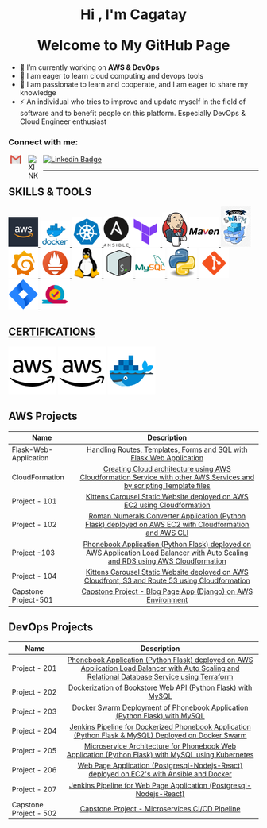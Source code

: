 <h1 align="center">Hi , I'm <a>Cagatay</a> <br></p> Welcome to My GitHub Page</h1>

- 🔭 I’m currently working on **AWS & DevOps**
- 🌱 I am eager to learn cloud computing and devops tools
- 💬 I am passionate to learn and cooperate, and I am eager to share my knowledge
- ⚡ An individual who tries to improve and update myself in the field of software and to benefit people on this platform. Especially DevOps & Cloud Engineer enthusiast


### Connect with me:

[<img align="left" alt="MAIL" width="30px" src="./images/gmail.svg" style="padding-right:10px;" />](mailto:cagatayakkiran3757@gmail.com)
[![Linkedin Badge](https://img.shields.io/badge/-Linkedin-757575?style=flat-quare&labelColor=757575&logo=Linkedin&logoColor=white&link=link)](https://www.linkedin.com/in/m-cagatay-akkiran/) 
[<img align="left" alt="XINK" width="20px" src="https://cdn.worldvectorlogo.com/logos/xing-icon.svg" style="padding-right:10px;" />](https://www.xing.com/profile/MCagatay_Akkiran)

<hr>

## SKILLS & TOOLS
<a href="https://aws.amazon.com/de/?nc2=h_lg" target= "_blank" rel="noreferrer"> 
<img src="./images/aws.jpg" alt="Aws" style="width:60px;"/> 
<a href="https://hub.docker.com/" target= "_blank" rel="noreferrer"> 
<img src="./images/docker.png" alt="Docker" style="width:60px;"/> 
<a href="https://kubernetes.io/de/" target= "_blank" rel="noreferrer"> 
<img src="./images/kubernetes.png" alt="Kubernetes" style="width:60px;"/>
<a href="https://www.ansible.com" target= "_blank" rel="noreferrer"> 
<img src="./images/ansible.png" alt="Ansible" style="width:50px;"/> 
<a href="https://www.terraform.io/" target= "_blank" rel="noreferrer"> 
<img src="./images/terraform.png" alt="Terraform" style="width:60px;"/> 
<a href="https://www.jenkins.io/" target= "_blank" rel="noreferrer"> 
<img src="./images/jenkins.png" alt="Jenkins" style="width:50px;"/> 
<a href="https://maven.apache.org/index.html" target= "_blank" rel="noreferrer"> 
<img src="./images/maven.png" alt="Maven" style="width:60px;"/> 
<a href="https://hub.docker.com/" target= "_blank" rel="noreferrer"> 
<img src="./images/swarm.jfif" alt="Swarm" style="width:60px;"/> 
<a href="https://grafana.com/grafana/download" target= "_blank" rel="noreferrer"> 
<img src="./images/grafana.png" alt="Grafana" style="width:60px;"/> 
<a href="https://prometheus.io/docs/introduction/overview/" target= "_blank" rel="noreferrer"> 
<img src="./images/prometheus.png" alt="Prometheus" style="width:60px;"/>
<a href="https://www.linux.org/" target= "_blank" rel="noreferrer"> 
<img src="./images/linux.png" alt="Linux" style="width:60px;"/>
<a href="https://www.gnu.org/software/bash/" target= "_blank" rel="noreferrer"> 
<img src="./images/bash.png" alt="Bash" style="width:60px;"/> 
<a href="https://www.mysql.com/de/" target= "_blank" rel="noreferrer"> 
<img src="./images/mysql.png" alt="Sql" style="width:60px;"/>
<a href="https://www.python.org/" target= "_blank" rel="noreferrer"> 
<img src="./images/python.png" alt="Python" style="width:60px;"/>
<a href="https://git-scm.com/" target= "_blank" rel="noreferrer"> 
<img src="./images/git.png" alt="Git" style="width:60px;"/> 
<a href="https://www.atlassian.com/de/software/jira" target= "_blank" rel="noreferrer"> 
<img src="./images/jira.png" alt="Jira" style="width:60px;"/>
<a href="https://www.atlassian.com/agile" target= "_blank" rel="noreferrer"> 
<img src="./images/agile.png" alt="java" style="width:60px;"/>

## CERTIFICATIONS


<a href="https://www.credly.com/badges/b5488aeb-7fa9-4ad0-be8b-6cb9323bba8b/public_url" target="_blank">![AWS](./images/aws2.png)</a>
<a href="https://www.credly.com/badges/fe8ba1e2-c3d7-4ca1-a187-d3f9d8daf68a/public_url" target="_blank">![AWS](./images/aws2.png)</a>
<a href="https://www.udemy.com/certificate/UC-a304bcce-8373-4d8d-8687-7c1a34e4dd90/" target="_blank">![Docker](./images/docker2.png)</a>

</a>

## AWS Projects
|  Name                  |                                                    Description                                                                       |
| ----------------------- | :---------------------------------------------------------------------------------------------------------------------------------------: |
| Flask-Web-Application       |[Handling Routes, Templates, Forms and SQL with Flask Web Application](https://github.com/cagatayakk/AWS_Projects/tree/main/Flask)|
|CloudFormation| [Creating Cloud architecture using AWS Cloudformation Service with other AWS Services and by scripting Template files](https://github.com/cagatayakk/AWS_Projects/tree/main/CloudFormation)|
|Project - 101   |[Kittens Carousel Static Website deployed on AWS EC2 using Cloudformation](https://github.com/cagatayakk/AWS_Projects/tree/main/Project-101-kittens-carousel-static-website-ec2)| 
|Project - 102     | [Roman Numerals Converter Application (Python Flask) deployed on AWS EC2 with Cloudformation and AWS CLI](https://github.com/cagatayakk/AWS_Projects/tree/main/Project-102-Roman-Numerals-Converter)|
|Project  -103   | [Phonebook Application (Python Flask) deployed on AWS Application Load Balancer with Auto Scaling and RDS using AWS Cloudformation](https://github.com/cagatayakk/AWS_Projects/tree/main/Project-103-Phonebook-Application)|
|Project - 104   | [Kittens Carousel Static Website deployed on AWS Cloudfront, S3 and Route 53 using Cloudformation](https://github.com/cagatayakk/AWS_Projects/tree/main/Project-104-kittens-carousel-static-web-s3-cf)|
|Capstone Project-501   | [Capstone Project - Blog Page App (Django) on AWS Environment](https://github.com/cagatayakk/AWS_Projects/tree/main/Project-501-Capstone-Project-Blog-Page-App-(Django)-on-AWS-Environment)|

## DevOps Projects
|  Name                  |                                                    Description                                                                       |
| ----------------------- | :---------------------------------------------------------------------------------------------------------------------------------------: |
|Project - 201             | [Phonebook Application (Python Flask) deployed on AWS Application Load Balancer with Auto Scaling and Relational Database Service using Terraform](https://github.com/cagatayakk/DevOps_Projects/tree/main/Project-201-Terraform-Phonebook-Application-deployed-on-AWS)|
|Project - 202             | [Dockerization of Bookstore Web API (Python Flask) with MySQL ](https://github.com/cagatayakk/DevOps_Projects/tree/main/Project-202-dockerization-bookstore-api-on-python-flask-mysql)|
|Project - 203             | [Docker Swarm Deployment of Phonebook Application (Python Flask) with MySQL ](https://github.com/cagatayakk/DevOps_Projects/tree/main/Project-203-docker-swarm-deployment-of-phonebook-app-on-python-flask-mysql-Terraform)|
|Project - 204             | [Jenkins Pipeline for Dockerized Phonebook Application (Python Flask & MySQL) Deployed on Docker Swarm ](https://github.com/cagatayakk/DevOps_Projects/tree/main/Project-204-jenkins-pipeline-for-phonebook-app-on-docker-swarm-Terraform)|
|Project - 205             | [Microservice Architecture for Phonebook Web Application (Python Flask) with MySQL using Kubernetes ](https://github.com/cagatayakk/DevOps_Projects/tree/main/Project-205-Kubernetes-Microservice-Phonebook)|
|Project - 206             | [Web Page Application (Postgresql-Nodejs-React) deployed on EC2's with Ansible and Docker ](https://github.com/cagatayakk/DevOps_Projects/tree/main/Project-206-Ansible-publish-website-postgresql-nodejs-react)|
|Project - 207             | [Jenkins Pipeline for Web Page Application (Postgresql-Nodejs-React)](https://github.com/cagatayakk/DevOps_Projects/tree/main/Project-207-Jenkins-Pipeline-for-WebPage-Application-(Postgresql-Nodejs-React))|
|Capstone Project - 502             | [ Capstone Project - Microservices CI/CD Pipeline ](https://github.com/cagatayakk/microservices-project.git)|
